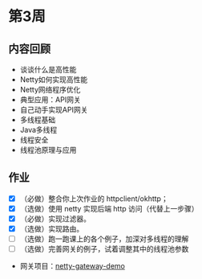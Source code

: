 # 第3周

## 内容回顾
- 谈谈什么是高性能
- Netty如何实现高性能
- Netty网络程序优化
- 典型应用：API网关
- 自己动手实现API网关
- 多线程基础
- Java多线程
- 线程安全
- 线程池原理与应用

## 作业
- [x] （必做）整合你上次作业的 httpclient/okhttp；
- [x] （选做）使用 netty 实现后端 http 访问（代替上一步骤）
- [x] （必做）实现过滤器。
- [x] （选做）实现路由。
- [ ] （选做）跑一跑课上的各个例子，加深对多线程的理解
- [ ] （选做）完善网关的例子，试着调整其中的线程池参数

- 网关项目：[netty-gateway-demo](https://github.com/cleverUtd/netty-gateway-demo)